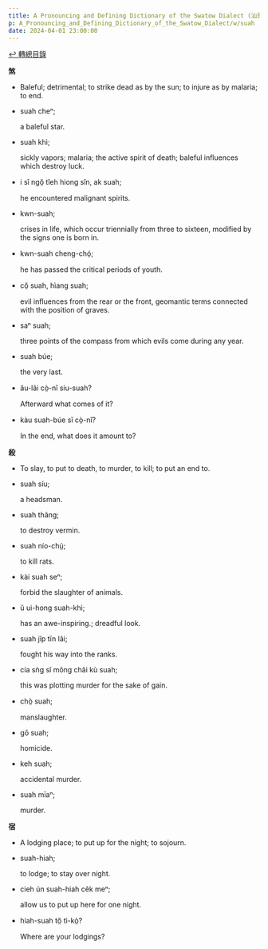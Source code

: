 ```yaml
---
title: A Pronouncing and Defining Dictionary of the Swatow Dialect (汕頭方言音義字典) / suah
p: A_Pronouncing_and_Defining_Dictionary_of_the_Swatow_Dialect/w/suah
date: 2024-04-01 23:00:00
---
```


[↩️ 轉總目錄](/A_Pronouncing_and_Defining_Dictionary_of_the_Swatow_Dialect)


**‬煞**
- Baleful; detrimental; to strike dead as by the sun; to injure as by malaria; to end.

- suah cheⁿ;

  a baleful star.

- suah khì;

  sickly vapors; malaria; the active spirit of death; baleful influences which destroy luck.

- i sĭ ngŏ̤ tîeh hiong sîn, ak suah;

  he encountered malignant spirits.

- kwn-suah;

  crises in life, which occur triennially from three to sixteen, modified by the signs one is born in.

- kwn-suah cheng-chó̤;

  he has passed the critical periods of youth.

- cŏ̤ suah, hìang suah;

  evil influences from the rear or the front, geomantic terms connected with the position of graves.

- saⁿ suah;

  three points of the compass from which evils come during any year.

- suah búe;

  the very last.

- ău-lâi cò̤-nî siu-suah?

  Afterward what comes of it?

- kàu suah-búe sĭ cò̤-nî?

  In the end, what does it amount to?

**‬殺**
- To slay, to put to death, to murder, to kill; to put an end to.

- suah síu;

  a headsman.

- suah thâng;

  to destroy vermin.

- suah nío-chṳ́;

  to kill rats.

- kài suah seⁿ;

  forbid the slaughter of animals.

- ŭ ui-hong suah-khì;

  has an awe-inspiring.; dreadful look.

- suah jîp tīn lâi;

  fought his way into the ranks.

- cía sǹg sĭ mông châi kù suah;

  this was plotting murder for the sake of gain.

- chò̤ suah;

  manslaughter.

- gō suah;

  homicide.

- keh suah;

  accidental murder.

- suah mīaⁿ;

  murder.

**‬宿**
- A lodging place; to put up for the night; to sojourn.

- suah-hiah;

  to lodge; to stay over night.

- cieh ún suah-hiah cêk meⁿ;

  allow us to put up here for one night.

- hiah-suah tŏ̤ tì-kò̤?

  Where are your lodgings?